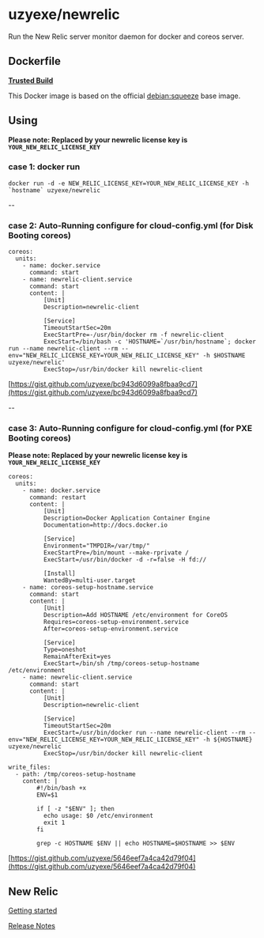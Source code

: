 # uzyexe/newrelic

Run the New Relic server monitor daemon for docker and coreos server.

## Dockerfile

[**Trusted Build**](https://index.docker.io/u/uzyexe/newrelic)

This Docker image is based on the official [debian:squeeze](https://index.docker.io/_/debian/) base image.

## Using

**Please note: Replaced by your newrelic license key is `YOUR_NEW_RELIC_LICENSE_KEY`**

### case 1: docker run


    docker run -d -e NEW_RELIC_LICENSE_KEY=YOUR_NEW_RELIC_LICENSE_KEY -h `hostname` uzyexe/newrelic

--

### case 2: Auto-Running configure for cloud-config.yml (for Disk Booting coreos)


    coreos:
      units:
        - name: docker.service
          command: start
        - name: newrelic-client.service
          command: start
          content: |
              [Unit]
              Description=newrelic-client
              
              [Service]
              TimeoutStartSec=20m
              ExecStartPre=-/usr/bin/docker rm -f newrelic-client
              ExecStart=/bin/bash -c 'HOSTNAME=`/usr/bin/hostname`; docker run --name newrelic-client --rm --env="NEW_RELIC_LICENSE_KEY=YOUR_NEW_RELIC_LICENSE_KEY" -h $HOSTNAME uzyexe/newrelic'
              ExecStop=/usr/bin/docker kill newrelic-client

[https://gist.github.com/uzyexe/bc943d6099a8fbaa9cd7](https://gist.github.com/uzyexe/bc943d6099a8fbaa9cd7)

--

### case 3: Auto-Running configure for cloud-config.yml (for PXE Booting coreos)

**Please note: Replaced by your newrelic license key is `YOUR_NEW_RELIC_LICENSE_KEY`**


    coreos:
      units:
        - name: docker.service
          command: restart
          content: |
              [Unit]
              Description=Docker Application Container Engine
              Documentation=http://docs.docker.io
              
              [Service]
              Environment="TMPDIR=/var/tmp/"
              ExecStartPre=/bin/mount --make-rprivate /
              ExecStart=/usr/bin/docker -d -r=false -H fd://
              
              [Install]
              WantedBy=multi-user.target
        - name: coreos-setup-hostname.service
          command: start
          content: |
              [Unit]
              Description=Add HOSTNAME /etc/environment for CoreOS
              Requires=coreos-setup-environment.service
              After=coreos-setup-environment.service
              
              [Service]
              Type=oneshot
              RemainAfterExit=yes
              ExecStart=/bin/sh /tmp/coreos-setup-hostname /etc/environment
        - name: newrelic-client.service
          command: start
          content: |
              [Unit]
              Description=newrelic-client
              
              [Service]
              TimeoutStartSec=20m
              ExecStart=/usr/bin/docker run --name newrelic-client --rm --env="NEW_RELIC_LICENSE_KEY=YOUR_NEW_RELIC_LICENSE_KEY" -h ${HOSTNAME} uzyexe/newrelic
              ExecStop=/usr/bin/docker kill newrelic-client
    
    write_files:
      - path: /tmp/coreos-setup-hostname
        content: |
            #!/bin/bash +x
            ENV=$1
            
            if [ -z "$ENV" ]; then
              echo usage: $0 /etc/environment
              exit 1
            fi
            
            grep -c HOSTNAME $ENV || echo HOSTNAME=$HOSTNAME >> $ENV


[https://gist.github.com/uzyexe/5646eef7a4ca42d79f04](https://gist.github.com/uzyexe/5646eef7a4ca42d79f04)

## New Relic

[Getting started](https://docs.newrelic.com/docs/server/new-relic-servers)

[Release Notes](https://docs.newrelic.com/docs/releases/linux_server/)
